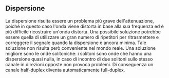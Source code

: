 ## Dispersione
La dispersione risulta essere un problema più grave dell'attenuazione, poiché in questo caso l'onda viene distorta in base alla sua frequenza ed è più difficile ricostruire un'onda distorta.
Una possibile soluzione potrebbe essere quella di utilizzare un gran numero di ripetitori per ritrasmettere e correggere il segnale quando la dispersione è ancora minima. Tale soluzione non risulta però conveniente nel mondo reale. Una soluzione migliore sono le onde solitoniche: i solitoni sono onde che hanno una dispersione quasi nulla, in caso di incontro di due solitoni sullo stesso canale in direzioni opposte non provoca problemi. Di conseguenza un canale half-duplex diventa automaticamente full-duplex.
